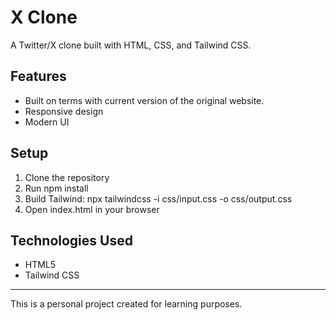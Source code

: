 # X Clone

A Twitter/X clone built with HTML, CSS, and Tailwind CSS.

## Features
- Built on terms with current version of the original website.
- Responsive design
- Modern UI

## Setup
1. Clone the repository
2. Run npm install
3. Build Tailwind: npx tailwindcss -i css/input.css -o css/output.css
4. Open index.html in your browser

## Technologies Used
- HTML5
- Tailwind CSS
  
---
This is a personal project created for learning purposes.
